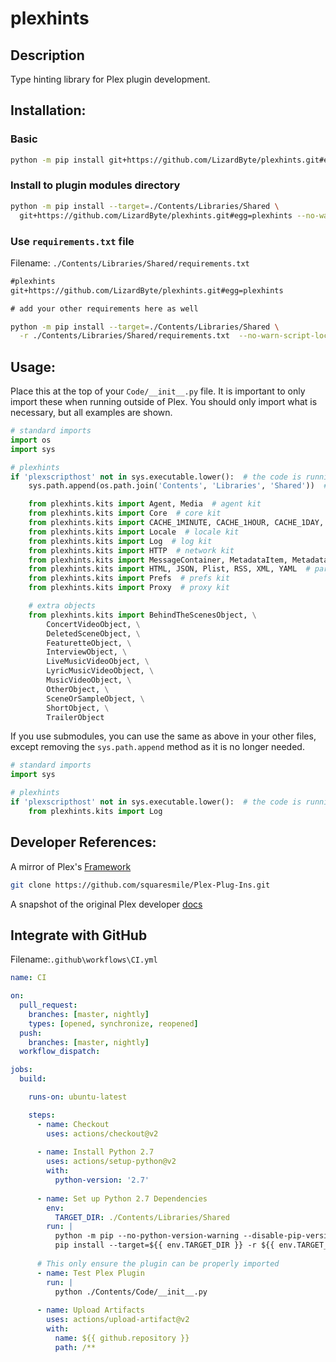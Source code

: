 # plexhints

## Description
Type hinting library for Plex plugin development.

## Installation:
### Basic
```bash
python -m pip install git+https://github.com/LizardByte/plexhints.git#egg=plexhints
```

### Install to plugin modules directory
```bash
python -m pip install --target=./Contents/Libraries/Shared \
  git+https://github.com/LizardByte/plexhints.git#egg=plexhints --no-warn-script-location
```

### Use `requirements.txt` file
Filename: `./Contents/Libraries/Shared/requirements.txt`
```txt
#plexhints
git+https://github.com/LizardByte/plexhints.git#egg=plexhints

# add your other requirements here as well
```

```bash
python -m pip install --target=./Contents/Libraries/Shared \
  -r ./Contents/Libraries/Shared/requirements.txt  --no-warn-script-location
```


## Usage:
Place this at the top of your `Code/__init__.py` file. It is important to only import these when running outside
of Plex. You should only import what is necessary, but all examples are shown.

```py
# standard imports
import os
import sys

# plexhints
if 'plexscripthost' not in sys.executable.lower():  # the code is running outside of Plex
    sys.path.append(os.path.join('Contents', 'Libraries', 'Shared'))  # when running outside plex, append the path

    from plexhints.kits import Agent, Media  # agent kit
    from plexhints.kits import Core  # core kit
    from plexhints.kits import CACHE_1MINUTE, CACHE_1HOUR, CACHE_1DAY, CACHE_1WEEK, CACHE_1MONTH  # constant kit
    from plexhints.kits import Locale  # locale kit
    from plexhints.kits import Log  # log kit
    from plexhints.kits import HTTP  # network kit
    from plexhints.kits import MessageContainer, MetadataItem, MetadataSearchResult, SearchResult  # object kit
    from plexhints.kits import HTML, JSON, Plist, RSS, XML, YAML  # parse kit
    from plexhints.kits import Prefs  # prefs kit
    from plexhints.kits import Proxy  # proxy kit

    # extra objects
    from plexhints.kits import BehindTheScenesObject, \
        ConcertVideoObject, \
        DeletedSceneObject, \
        FeaturetteObject, \
        InterviewObject, \
        LiveMusicVideoObject, \
        LyricMusicVideoObject, \
        MusicVideoObject, \
        OtherObject, \
        SceneOrSampleObject, \
        ShortObject, \
        TrailerObject
```

If you use submodules, you can use the same as above in your other files, except removing the `sys.path.append` method
as it is no longer needed.

```py
# standard imports
import sys

# plexhints
if 'plexscripthost' not in sys.executable.lower():  # the code is running outside of Plex
    from plexhints.kits import Log
```

## Developer References:
A mirror of Plex's [Framework](https://github.com/squaresmile/Plex-Plug-Ins/tree/master/Framework.bundle/Contents/Resources/Versions/2/Python/Framework)

```bash
git clone https://github.com/squaresmile/Plex-Plug-Ins.git
```

A snapshot of the original Plex developer [docs](https://web.archive.org/web/https://dev.plexapp.com/docs/index.html)

## Integrate with GitHub
Filename:`.github\workflows\CI.yml`
```yaml
name: CI

on:
  pull_request:
    branches: [master, nightly]
    types: [opened, synchronize, reopened]
  push:
    branches: [master, nightly]
  workflow_dispatch:

jobs:
  build:

    runs-on: ubuntu-latest

    steps:
      - name: Checkout
        uses: actions/checkout@v2
        
      - name: Install Python 2.7
        uses: actions/setup-python@v2
        with:
          python-version: '2.7'
          
      - name: Set up Python 2.7 Dependencies
        env:
          TARGET_DIR: ./Contents/Libraries/Shared
        run: |
          python -m pip --no-python-version-warning --disable-pip-version-check install --upgrade pip==20.3.4
          pip install --target=${{ env.TARGET_DIR }} -r ${{ env.TARGET_DIR }}/requirements.txt  --no-warn-script-location
          
      # This only ensure the plugin can be properly imported
      - name: Test Plex Plugin
        run: |
          python ./Contents/Code/__init__.py
          
      - name: Upload Artifacts
        uses: actions/upload-artifact@v2
        with:
          name: ${{ github.repository }}
          path: /**
```
